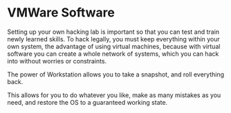 # VMWare Software

Setting up your own hacking lab is important so that you can test and train newly learned skills. To hack legally, you must keep everything within your own system, the advantage of using virtual machines, because with virtual software you can create a whole network of systems, which you can hack into without worries or constraints.

The power of Workstation allows you to take a snapshot, and roll everything back.

This allows for you to do whatever you like, make as many mistakes as you need, and restore the OS to a guaranteed working state.
